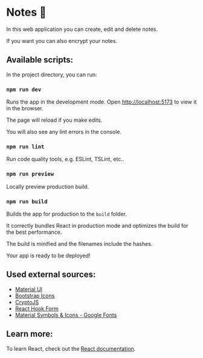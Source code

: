 # Notes 📝

In this web application you can create, edit and delete notes.

If you want you can also encrypt your notes.

## Available scripts:

In the project directory, you can run:

### `npm run dev`

Runs the app in the development mode.
Open [http://localhost:5173](http://localhost:5173) to view it in the browser.

The page will reload if you make edits.

You will also see any lint errors in the console.

### `npm run lint`

Run code quality tools, e.g. ESLint, TSLint, etc..

### `npm run preview`

Locally preview production build.

### `npm run build`

Builds the app for production to the `build` folder.

It correctly bundles React in production mode and optimizes the build for the best performance.

The build is minified and the filenames include the hashes.

Your app is ready to be deployed!

## Used external sources:

- [Material UI](https://mui.com/material-ui/)
- [Bootstrap Icons](https://icons.getbootstrap.com)
- [CryptoJS](https://www.npmjs.com/package/crypto-js)
- [React Hook Form](https://www.react-hook-form.com/)
- [Material Symbols & Icons - Google Fonts](https://fonts.google.com/icons)

## Learn more:

To learn React, check out the [React documentation](https://react.dev).
